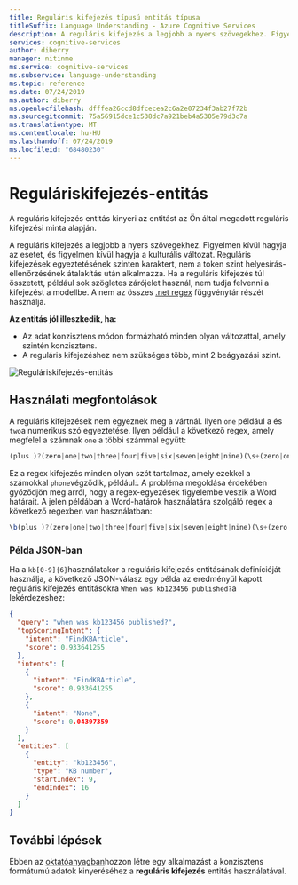 ```yaml
---
title: Reguláris kifejezés típusú entitás típusa
titleSuffix: Language Understanding - Azure Cognitive Services
description: A reguláris kifejezés a legjobb a nyers szövegekhez. Figyelmen kívül hagyja az esetet, és figyelmen kívül hagyja a kulturális változat.  Reguláris kifejezések egyeztetésének szinten karaktert, nem a token szint helyesírás-ellenőrzésének átalakítás után alkalmazza.
services: cognitive-services
author: diberry
manager: nitinme
ms.service: cognitive-services
ms.subservice: language-understanding
ms.topic: reference
ms.date: 07/24/2019
ms.author: diberry
ms.openlocfilehash: dfffea26ccd8dfcecea2c6a2e07234f3ab27f72b
ms.sourcegitcommit: 75a56915dce1c538dc7a921beb4a5305e79d3c7a
ms.translationtype: MT
ms.contentlocale: hu-HU
ms.lasthandoff: 07/24/2019
ms.locfileid: "68480230"
---
```

# <a name="regular-expression-entity"></a>Reguláriskifejezés-entitás 

A reguláris kifejezés entitás kinyeri az entitást az Ön által megadott reguláris kifejezési minta alapján.

A reguláris kifejezés a legjobb a nyers szövegekhez. Figyelmen kívül hagyja az esetet, és figyelmen kívül hagyja a kulturális változat.  Reguláris kifejezések egyeztetésének szinten karaktert, nem a token szint helyesírás-ellenőrzésének átalakítás után alkalmazza. Ha a reguláris kifejezés túl összetett, például sok szögletes zárójelet használ, nem tudja felvenni a kifejezést a modellbe. A nem az összes [.net regex](https://docs.microsoft.com/dotnet/standard/base-types/regular-expressions) függvénytár részét használja. 

**Az entitás jól illeszkedik, ha:**

* Az adat konzisztens módon formázható minden olyan változattal, amely szintén konzisztens.
* A reguláris kifejezéshez nem szükséges több, mint 2 beágyazási szint. 

![Reguláriskifejezés-entitás](./media/luis-concept-entities/regex-entity.png)

## <a name="usage-considerations"></a>Használati megfontolások

A reguláris kifejezések nem egyeznek meg a vártnál. Ilyen `one` például a és `two`a numerikus szó egyeztetése. Ilyen például a következő regex, amely megfelel a számnak `one` a többi számmal együtt:

```javascript
(plus )?(zero|one|two|three|four|five|six|seven|eight|nine)(\s+(zero|one|two|three|four|five|six|seven|eight|nine))*
``` 

Ez a regex kifejezés minden olyan szót tartalmaz, amely ezekkel a számokkal `phone`végződik, például:. A probléma megoldása érdekében győződjön meg arról, hogy a regex-egyezések figyelembe veszik a Word határait. A jelen példában a Word-határok használatára szolgáló regex a következő regexben van használatban:

```javascript
\b(plus )?(zero|one|two|three|four|five|six|seven|eight|nine)(\s+(zero|one|two|three|four|five|six|seven|eight|nine))*\b
```

### <a name="example-json"></a>Példa JSON-ban

Ha a `kb[0-9]{6}`használatakor a reguláris kifejezés entitásának definícióját használja, a következő JSON-válasz egy példa az eredményül kapott reguláris kifejezés entitásokra `When was kb123456 published?`a lekérdezéshez:

```JSON
{
  "query": "when was kb123456 published?",
  "topScoringIntent": {
    "intent": "FindKBArticle",
    "score": 0.933641255
  },
  "intents": [
    {
      "intent": "FindKBArticle",
      "score": 0.933641255
    },
    {
      "intent": "None",
      "score": 0.04397359
    }
  ],
  "entities": [
    {
      "entity": "kb123456",
      "type": "KB number",
      "startIndex": 9,
      "endIndex": 16
    }
  ]
}
```

## <a name="next-steps"></a>További lépések

Ebben az [oktatóanyagban](luis-quickstart-intents-regex-entity.md)hozzon létre egy alkalmazást a konzisztens formátumú adatok kinyeréséhez a **reguláris kifejezés** entitás használatával.